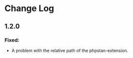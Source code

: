 Change Log
==========

1.2.0
-----

### Fixed:
* A problem with the relative path of the phpstan-extension.
